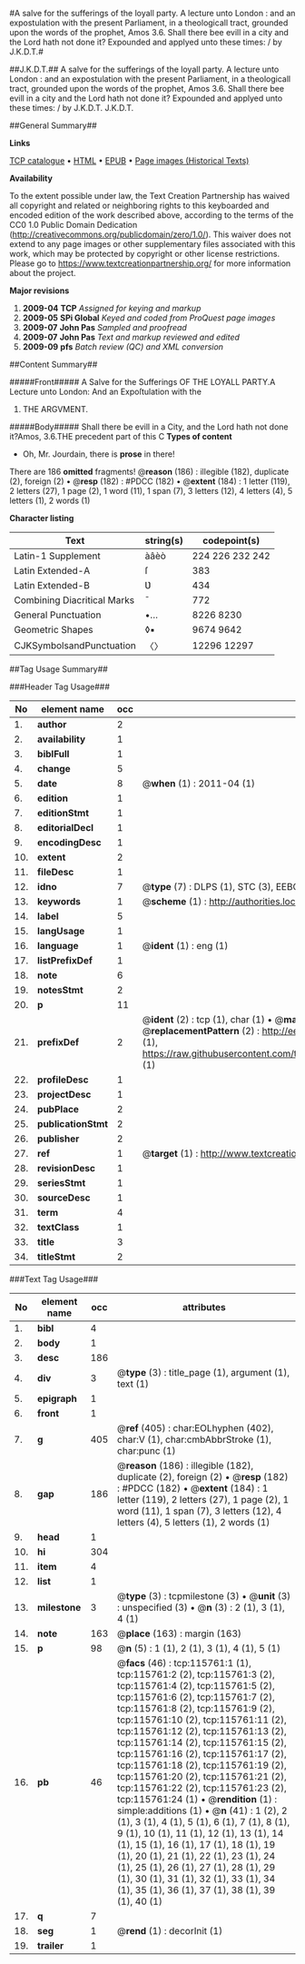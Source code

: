 #A salve for the sufferings of the loyall party. A lecture unto London : and an expostulation with the present Parliament, in a theologicall tract, grounded upon the words of the prophet, Amos 3.6. Shall there bee evill in a city and the Lord hath not done it? Expounded and applyed unto these times: / by J.K.D.T.#

##J.K.D.T.##
A salve for the sufferings of the loyall party. A lecture unto London : and an expostulation with the present Parliament, in a theologicall tract, grounded upon the words of the prophet, Amos 3.6. Shall there bee evill in a city and the Lord hath not done it? Expounded and applyed unto these times: / by J.K.D.T.
J.K.D.T.

##General Summary##

**Links**

[TCP catalogue](http://www.ota.ox.ac.uk/tcp/)  • 
[HTML](http://tei.it.ox.ac.uk/tcp/Texts-HTML/free/A94/A94848.html)  • 
[EPUB](http://tei.it.ox.ac.uk/tcp/Texts-EPUB/free/A94/A94848.epub) • 
[Page images (Historical Texts)](https://historicaltexts.jisc.ac.uk/eebo-99863556e)

**Availability**

To the extent possible under law, the Text Creation Partnership has waived all copyright and related or neighboring rights to this keyboarded and encoded edition of the work described above, according to the terms of the CC0 1.0 Public Domain Dedication (http://creativecommons.org/publicdomain/zero/1.0/). This waiver does not extend to any page images or other supplementary files associated with this work, which may be protected by copyright or other license restrictions. Please go to https://www.textcreationpartnership.org/ for more information about the project.

**Major revisions**

1. __2009-04__ __TCP__ *Assigned for keying and markup*
1. __2009-05__ __SPi Global__ *Keyed and coded from ProQuest page images*
1. __2009-07__ __John Pas__ *Sampled and proofread*
1. __2009-07__ __John Pas__ *Text and markup reviewed and edited*
1. __2009-09__ __pfs__ *Batch review (QC) and XML conversion*

##Content Summary##

#####Front#####
A Salve for the Sufferings OF THE LOYALL PARTY.A Lecture unto London: And an Expoſtulation with the 
1. THE ARGVMENT.

#####Body#####
Shall there be evill in a City, and the Lord hath not done it?Amos, 3.6.THE precedent part of this C
**Types of content**

  * Oh, Mr. Jourdain, there is **prose** in there!

There are 186 **omitted** fragments! 
 @__reason__ (186) : illegible (182), duplicate (2), foreign (2)  •  @__resp__ (182) : #PDCC (182)  •  @__extent__ (184) : 1 letter (119), 2 letters (27), 1 page (2), 1 word (11), 1 span (7), 3 letters (12), 4 letters (4), 5 letters (1), 2 words (1)

**Character listing**


|Text|string(s)|codepoint(s)|
|---|---|---|
|Latin-1 Supplement|àâèò|224 226 232 242|
|Latin Extended-A|ſ|383|
|Latin Extended-B|Ʋ|434|
|Combining             Diacritical Marks|̄|772|
|General Punctuation|•…|8226 8230|
|Geometric Shapes|◊▪|9674 9642|
|CJKSymbolsandPunctuation|〈〉|12296 12297|

##Tag Usage Summary##

###Header Tag Usage###

|No|element name|occ|attributes|
|---|---|---|---|
|1.|__author__|2||
|2.|__availability__|1||
|3.|__biblFull__|1||
|4.|__change__|5||
|5.|__date__|8| @__when__ (1) : 2011-04 (1)|
|6.|__edition__|1||
|7.|__editionStmt__|1||
|8.|__editorialDecl__|1||
|9.|__encodingDesc__|1||
|10.|__extent__|2||
|11.|__fileDesc__|1||
|12.|__idno__|7| @__type__ (7) : DLPS (1), STC (3), EEBO-CITATION (1), PROQUEST (1), VID (1)|
|13.|__keywords__|1| @__scheme__ (1) : http://authorities.loc.gov/ (1)|
|14.|__label__|5||
|15.|__langUsage__|1||
|16.|__language__|1| @__ident__ (1) : eng (1)|
|17.|__listPrefixDef__|1||
|18.|__note__|6||
|19.|__notesStmt__|2||
|20.|__p__|11||
|21.|__prefixDef__|2| @__ident__ (2) : tcp (1), char (1)  •  @__matchPattern__ (2) : ([0-9\-]+):([0-9IVX]+) (1), (.+) (1)  •  @__replacementPattern__ (2) : http://eebo.chadwyck.com/downloadtiff?vid=$1&page=$2 (1), https://raw.githubusercontent.com/textcreationpartnership/Texts/master/tcpchars.xml#$1 (1)|
|22.|__profileDesc__|1||
|23.|__projectDesc__|1||
|24.|__pubPlace__|2||
|25.|__publicationStmt__|2||
|26.|__publisher__|2||
|27.|__ref__|1| @__target__ (1) : http://www.textcreationpartnership.org/docs/. (1)|
|28.|__revisionDesc__|1||
|29.|__seriesStmt__|1||
|30.|__sourceDesc__|1||
|31.|__term__|4||
|32.|__textClass__|1||
|33.|__title__|3||
|34.|__titleStmt__|2||


###Text Tag Usage###

|No|element name|occ|attributes|
|---|---|---|---|
|1.|__bibl__|4||
|2.|__body__|1||
|3.|__desc__|186||
|4.|__div__|3| @__type__ (3) : title_page (1), argument (1), text (1)|
|5.|__epigraph__|1||
|6.|__front__|1||
|7.|__g__|405| @__ref__ (405) : char:EOLhyphen (402), char:V (1), char:cmbAbbrStroke (1), char:punc (1)|
|8.|__gap__|186| @__reason__ (186) : illegible (182), duplicate (2), foreign (2)  •  @__resp__ (182) : #PDCC (182)  •  @__extent__ (184) : 1 letter (119), 2 letters (27), 1 page (2), 1 word (11), 1 span (7), 3 letters (12), 4 letters (4), 5 letters (1), 2 words (1)|
|9.|__head__|1||
|10.|__hi__|304||
|11.|__item__|4||
|12.|__list__|1||
|13.|__milestone__|3| @__type__ (3) : tcpmilestone (3)  •  @__unit__ (3) : unspecified (3)  •  @__n__ (3) : 2 (1), 3 (1), 4 (1)|
|14.|__note__|163| @__place__ (163) : margin (163)|
|15.|__p__|98| @__n__ (5) : 1 (1), 2 (1), 3 (1), 4 (1), 5 (1)|
|16.|__pb__|46| @__facs__ (46) : tcp:115761:1 (1), tcp:115761:2 (2), tcp:115761:3 (2), tcp:115761:4 (2), tcp:115761:5 (2), tcp:115761:6 (2), tcp:115761:7 (2), tcp:115761:8 (2), tcp:115761:9 (2), tcp:115761:10 (2), tcp:115761:11 (2), tcp:115761:12 (2), tcp:115761:13 (2), tcp:115761:14 (2), tcp:115761:15 (2), tcp:115761:16 (2), tcp:115761:17 (2), tcp:115761:18 (2), tcp:115761:19 (2), tcp:115761:20 (2), tcp:115761:21 (2), tcp:115761:22 (2), tcp:115761:23 (2), tcp:115761:24 (1)  •  @__rendition__ (1) : simple:additions (1)  •  @__n__ (41) : 1 (2), 2 (1), 3 (1), 4 (1), 5 (1), 6 (1), 7 (1), 8 (1), 9 (1), 10 (1), 11 (1), 12 (1), 13 (1), 14 (1), 15 (1), 16 (1), 17 (1), 18 (1), 19 (1), 20 (1), 21 (1), 22 (1), 23 (1), 24 (1), 25 (1), 26 (1), 27 (1), 28 (1), 29 (1), 30 (1), 31 (1), 32 (1), 33 (1), 34 (1), 35 (1), 36 (1), 37 (1), 38 (1), 39 (1), 40 (1)|
|17.|__q__|7||
|18.|__seg__|1| @__rend__ (1) : decorInit (1)|
|19.|__trailer__|1||
